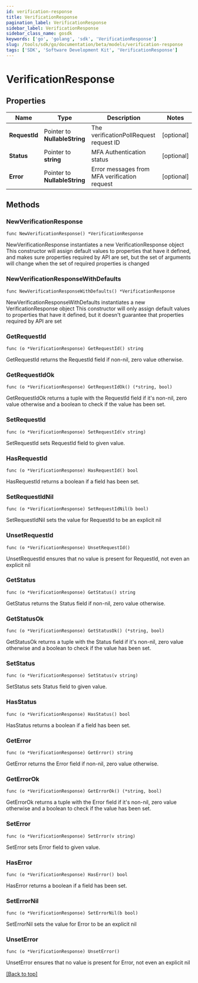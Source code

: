 ```yaml
---
id: verification-response
title: VerificationResponse
pagination_label: VerificationResponse
sidebar_label: VerificationResponse
sidebar_class_name: gosdk
keywords: ['go', 'golang', 'sdk', 'VerificationResponse'] 
slug: /tools/sdk/go/documentation/beta/models/verification-response
tags: ['SDK', 'Software Development Kit', 'VerificationResponse']
---
```


# VerificationResponse

## Properties

Name | Type | Description | Notes
------------ | ------------- | ------------- | -------------
**RequestId** | Pointer to **NullableString** | The verificationPollRequest request ID | [optional] 
**Status** | Pointer to **string** | MFA Authentication status | [optional] 
**Error** | Pointer to **NullableString** | Error messages from MFA verification request | [optional] 

## Methods

### NewVerificationResponse

`func NewVerificationResponse() *VerificationResponse`

NewVerificationResponse instantiates a new VerificationResponse object
This constructor will assign default values to properties that have it defined,
and makes sure properties required by API are set, but the set of arguments
will change when the set of required properties is changed

### NewVerificationResponseWithDefaults

`func NewVerificationResponseWithDefaults() *VerificationResponse`

NewVerificationResponseWithDefaults instantiates a new VerificationResponse object
This constructor will only assign default values to properties that have it defined,
but it doesn't guarantee that properties required by API are set

### GetRequestId

`func (o *VerificationResponse) GetRequestId() string`

GetRequestId returns the RequestId field if non-nil, zero value otherwise.

### GetRequestIdOk

`func (o *VerificationResponse) GetRequestIdOk() (*string, bool)`

GetRequestIdOk returns a tuple with the RequestId field if it's non-nil, zero value otherwise
and a boolean to check if the value has been set.

### SetRequestId

`func (o *VerificationResponse) SetRequestId(v string)`

SetRequestId sets RequestId field to given value.

### HasRequestId

`func (o *VerificationResponse) HasRequestId() bool`

HasRequestId returns a boolean if a field has been set.

### SetRequestIdNil

`func (o *VerificationResponse) SetRequestIdNil(b bool)`

 SetRequestIdNil sets the value for RequestId to be an explicit nil

### UnsetRequestId
`func (o *VerificationResponse) UnsetRequestId()`

UnsetRequestId ensures that no value is present for RequestId, not even an explicit nil
### GetStatus

`func (o *VerificationResponse) GetStatus() string`

GetStatus returns the Status field if non-nil, zero value otherwise.

### GetStatusOk

`func (o *VerificationResponse) GetStatusOk() (*string, bool)`

GetStatusOk returns a tuple with the Status field if it's non-nil, zero value otherwise
and a boolean to check if the value has been set.

### SetStatus

`func (o *VerificationResponse) SetStatus(v string)`

SetStatus sets Status field to given value.

### HasStatus

`func (o *VerificationResponse) HasStatus() bool`

HasStatus returns a boolean if a field has been set.

### GetError

`func (o *VerificationResponse) GetError() string`

GetError returns the Error field if non-nil, zero value otherwise.

### GetErrorOk

`func (o *VerificationResponse) GetErrorOk() (*string, bool)`

GetErrorOk returns a tuple with the Error field if it's non-nil, zero value otherwise
and a boolean to check if the value has been set.

### SetError

`func (o *VerificationResponse) SetError(v string)`

SetError sets Error field to given value.

### HasError

`func (o *VerificationResponse) HasError() bool`

HasError returns a boolean if a field has been set.

### SetErrorNil

`func (o *VerificationResponse) SetErrorNil(b bool)`

 SetErrorNil sets the value for Error to be an explicit nil

### UnsetError
`func (o *VerificationResponse) UnsetError()`

UnsetError ensures that no value is present for Error, not even an explicit nil

[[Back to top]](#) 


